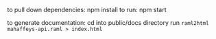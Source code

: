 to pull down dependencies: npm install
to run: npm start

to generate documentation:
cd into public/docs directory
run `raml2html mahaffeys-api.raml > index.html`